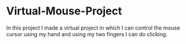 # Virtual-Mouse-Project
In this project I made a virtual project in which I can control the mouse cursor using my hand and using my two fingers I can do clicking.
